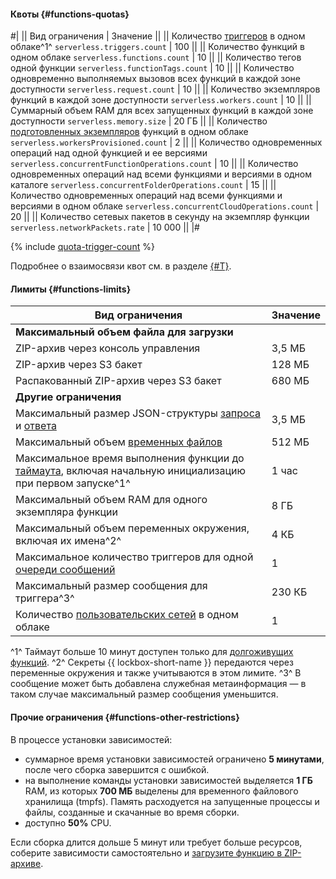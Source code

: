 #### Квоты {#functions-quotas}

#|
|| Вид ограничения | Значение ||
|| Количество [триггеров](../functions/concepts/trigger/index.md) в одном облаке^1^ 
`serverless.triggers.count` | 100 ||
|| Количество функций в одном облаке 
`serverless.functions.count` | 10 ||
|| Количество тегов одной функции 
`serverless.functionTags.count` | 10 ||
|| Количество одновременно выполняемых вызовов всех функций в каждой зоне доступности 
`serverless.request.count` | 10 ||
|| Количество экземпляров функций в каждой зоне доступности 
`serverless.workers.count` | 10 ||
|| Суммарный объем RAM для всех запущенных функций в каждой зоне доступности 
`serverless.memory.size` | 20 ГБ ||
|| Количество [подготовленных экземпляров](../functions/concepts/function.md#provisioned-instances) функций в одном облаке 
`serverless.workersProvisioned.count` | 2 ||
|| Количество одновременных операций над одной функцией и ее версиями 
`serverless.concurrentFunctionOperations.count` | 10 ||
|| Количество одновременных операций над всеми функциями и версиями в одном каталоге 
`serverless.concurrentFolderOperations.count` | 15 ||
|| Количество одновременных операций над всеми функциями и версиями в одном облаке 
`serverless.concurrentCloudOperations.count` | 20 ||
|| Количество сетевых пакетов в секунду на экземпляр функции 
`serverless.networkPackets.rate` | 10 000 ||
|#

{% include [quota-trigger-count](quota-trigger-count.md) %}

Подробнее о взаимосвязи квот см. в разделе [{#T}](../functions/concepts/limits.md#related-quotas).

#### Лимиты {#functions-limits}

Вид ограничения | Значение
--- | ---
**Максимальный объем файла для загрузки** |
ZIP-архив через консоль управления | 3,5 МБ
ZIP-архив через S3 бакет | 128 МБ
Распакованный ZIP-архив через S3 бакет | 680 МБ
**Другие ограничения** |
Максимальный размер JSON-структуры [запроса](../functions/concepts/function-invoke.md#request) и [ответа](../functions/concepts/function-invoke.md#response) | 3,5 МБ
Максимальный объем [временных файлов](../functions/concepts/runtime/environment-variables.md#files) | 512 МБ
Максимальное время выполнения функции до [таймаута](../functions/operations/function/version-manage.md), включая начальную инициализацию при первом запуске^1^ | 1 час
Максимальный объем RAM для одного экземпляра функции | 8 ГБ
Максимальный объем переменных окружения, включая их имена^2^ | 4 КБ
Максимальное количество триггеров для одной [очереди сообщений](../message-queue/concepts/queue.md) | 1
Максимальный размер сообщения для триггера^3^ | 230 КБ
Количество [пользовательских сетей](../functions/concepts/networking.md#user-network) в одном облаке | 1

^1^ Таймаут больше 10 минут доступен только для [долгоживущих функций](../functions/concepts/long-lived-functions.md).
^2^ Секреты {{ lockbox-short-name }} передаются через переменные окружения и также учитываются в этом лимите.
^3^ В сообщение может быть добавлена служебная метаинформация — в таком случае максимальный размер сообщения уменьшится.


#### Прочие ограничения {#functions-other-restrictions}

В процессе установки зависимостей:
  * суммарное время установки зависимостей ограничено **5 минутами**, после чего сборка завершится с ошибкой.
  * на выполнение команды установки зависимостей выделяется **1 ГБ** RAM, из которых **700 МБ** выделены для временного файлового хранилища (tmpfs). Память расходуется на запущенные процессы и файлы, созданные и скачанные во время сборки.
  * доступно **50%** CPU.

  Если сборка длится дольше 5 минут или требует больше ресурсов, соберите зависимости самостоятельно и [загрузите функцию в ZIP-архиве](../functions/operations/function/version-manage.md).